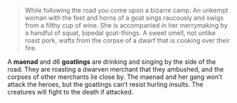 >While following the road you come upon a bizarre camp. An unkempt woman with the feet and horns of a goat sings raucously and swigs from a filthy cup of wine. She is accompanied in her merrymaking by a handful of squat, bipedal goat-things. A sweet smell, not unlike roast pork, wafts from the corpse of a dwarf that is cooking over their fire.

A **maenad** and d6 **goatlings** are drinking and singing by the side of the road. They are roasting a dwarven merchant that they ambushed, and the corpses of other merchants lie close by. The maenad and her gang won’t attack the heroes, but the goatlings can’t resist hurling insults. The creatures will fight to the death if attacked.
